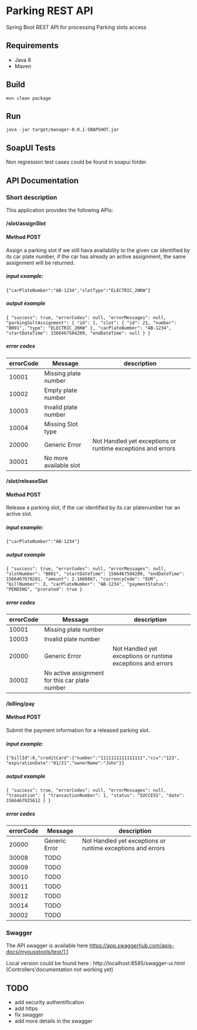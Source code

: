 # **Parking REST API**

Spring Boot REST API for processing Parking slots access

## Requirements

* Java 8
* Maven

## Build
`mvn clean package`

## Run

`java -jar target/manager-0.0.1-SNAPSHOT.jar`

## SoapUI Tests

Non regression test cases could be found in  soapui folder.

## API Documentation
### Short description

This application provides the following APIs: 
#### /slot/assignSlot
#### Method POST
Assign a parking slot if we still hava availability to the given car identified by its car plate number,
if the car has already an active assignment, the same assignment will be returned.
##### input example:
`{"carPlateNumber":"AB-1234","slotType":"ELECTRIC_20KW"}`
##### output example
`{
     "success": true,
     "errorCodes": null,
     "errorMessages": null,
     "parkingSoltAssignment": {
         "id": 1,
         "slot": {
             "id": 21,
             "number": "B001",
             "type": "ELECTRIC_20KW"
         },
         "carPlateNumber": "AB-1234",
         "startDateTime": 1566467504209,
         "endDateTime": null
     }
 }`
##### error codes
| errorCode | Message | description |
| ------    | ------- | ----------- | 
|10001|Missing plate number|| 
|10002|Empty plate number|| 
|10003|Invalid plate number|| 
|10004|Missing Slot type|| 
|20000|Generic Error|Not Handled yet exceptions or runtime exceptions and errors| 
|30001|No more available slot|| 
#### /slot/releaseSlot
#### Method POST
 Release a parking slot, if the car identified by its car platenumber har an active slot.
 ##### input example:
 `{"carPlateNumber":"AB-1234"}`
 ##### output example
 `{
      "success": true,
      "errorCodes": null,
      "errorMessages": null,
      "slotNumber": "B001",
      "startDateTime": 1566467504209,
      "endDateTime": 1566467670201,
      "amount": 2.1666667,
      "currencyCode": "EUR",
      "billNumber": 3,
      "carPlateNumber": "AB-1234",
      "paymentStatus": "PENDING",
      "prorated": true
  }`
##### error codes
| errorCode | Message | description |
| ------    | ------- | ----------- | 
|10001|Missing plate number|| 
|10003|Invalid plate number|| 
|20000|Generic Error|Not Handled yet exceptions or runtime exceptions and errors| 
|30002|No active assignment for this car plate number|| 
#### /billing/pay
#### Method POST
Submit the payment information for a released parking slot.
 ##### input example:
 `{"billId":6,"creditCard":{"number":"1111111111111111","ccv":"123", "expirationDate":"01/21","ownerName":"John"}}`
 ##### output example
 `{
      "success": true,
      "errorCodes": null,
      "errorMessages": null,
      "transation": {
          "transactionNumber": 1,
          "status": "SUCCESS",
          "date": 1566467925612
      }
  }`
##### error codes
| errorCode | Message | description |
| ------    | ------- | ----------- | 
|20000|Generic Error|Not Handled yet exceptions or runtime exceptions and errors| 
|30008|TODO||
|30009|TODO||
|30010|TODO||
|30011|TODO||
|30012|TODO||
|30014|TODO||
|30002|TODO||
### Swagger

The API swagger is available here https://app.swaggerhub.com/apis-docs/myousstools/test/1.1

Local version could be found here : http://localhost:8585/swagger-ui.html  (Controllers'documentation not working yet)

## TODO
- add security authentification
- add https
- fix swagger
- add more details in the swagger 

